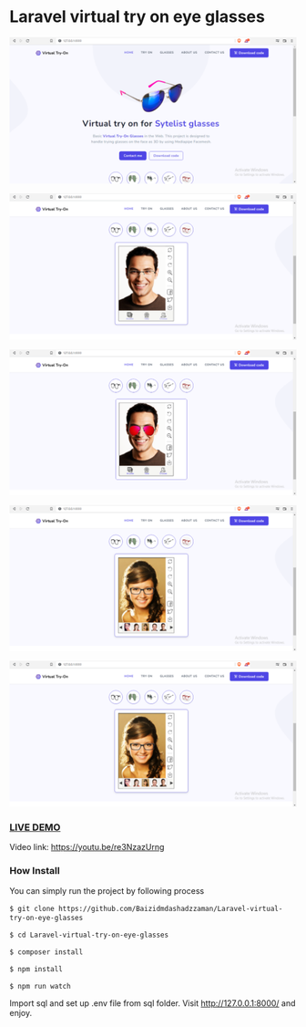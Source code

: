 # Laravel virtual try on eye glasses 

![Image](1.PNG?raw=true "Image")

![Image](2.PNG?raw=true "Image")

![Image](3.PNG?raw=true "Image")

![Image](4.PNG?raw=true "Image")

![Image](4.PNG?raw=true "Image")

### <a href="https://youtu.be/re3NzazUrng">LIVE DEMO</a>
Video link: https://youtu.be/re3NzazUrng

### How Install

You can simply run the project by following process
```shell
$ git clone https://github.com/Baizidmdashadzzaman/Laravel-virtual-try-on-eye-glasses
```
```shell
$ cd Laravel-virtual-try-on-eye-glasses
```
```shell
$ composer install
```
```shell
$ npm install
```
```shell
$ npm run watch
```
Import sql and set up .env file from sql folder.
Visit http://127.0.0.1:8000/ and enjoy.




